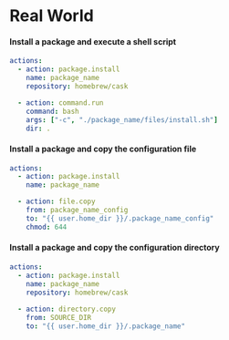 # Real World

#### Install a package and execute a shell script

```yaml
actions:
  - action: package.install
    name: package_name
    repository: homebrew/cask

  - action: command.run
    command: bash
    args: ["-c", "./package_name/files/install.sh"]
    dir: .
```

#### Install a package and copy the configuration file

```yaml
actions:
  - action: package.install
    name: package_name

  - action: file.copy
    from: package_name_config
    to: "{{ user.home_dir }}/.package_name_config"
    chmod: 644
```

#### Install a package and copy the configuration directory

```yaml
actions:
  - action: package.install
    name: package_name
    repository: homebrew/cask
  
  - action: directory.copy
    from: SOURCE_DIR
    to: "{{ user.home_dir }}/.package_name"
```


